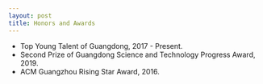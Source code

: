 ```yaml
---
layout: post
title: Honors and Awards
---
```

<ul>
<li><t1><span>Top Young Talent of Guangdong, 2017 - Present.</span></t1></li>
<li><t1><span>Second Prize of Guangdong Science and Technology Progress Award, 2019.</span></t1></li>
<li><t1><span>ACM Guangzhou Rising Star Award, 2016.</span></t1></li>
</ul>